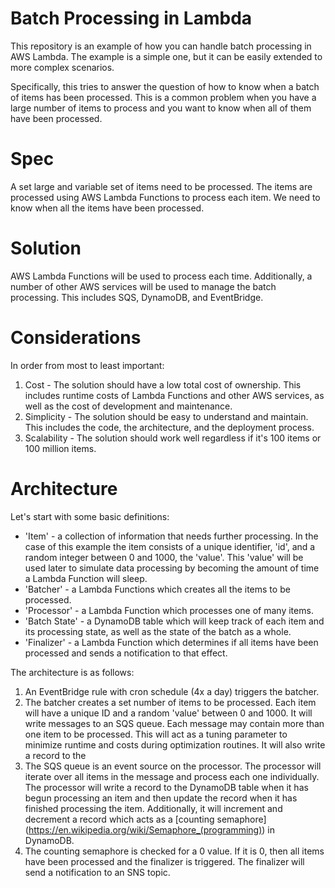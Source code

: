# Batch Processing in Lambda

This repository is an example of how you can handle batch processing in AWS Lambda. The example is a simple one, but it can be easily extended to more complex scenarios.

Specifically, this tries to answer the question of how to know when a batch of items has been processed. This is a common problem when you have a large number of items to process and you want to know when all of them have been processed. 

# Spec

A set large and variable set of items need to be processed. The items are processed using AWS Lambda Functions to process each item. We need to know when all the items have been processed.

# Solution

AWS Lambda Functions will be used to process each time. Additionally, a number of other AWS services will be used to manage the batch processing. This includes SQS, DynamoDB, and EventBridge.

# Considerations

In order from most to least important:

1. Cost - The solution should have a low total cost of ownership. This includes runtime costs of Lambda Functions and other AWS services, as well as the cost of development and maintenance.
2. Simplicity - The solution should be easy to understand and maintain. This includes the code, the architecture, and the deployment process.
3. Scalability - The solution should work well regardless if it's 100 items or 100 million items.

# Architecture

Let's start with some basic definitions:

* 'Item' - a collection of information that needs further processing. In the case of this example the item consists of a unique identifier, 'id', and a random integer between 0 and 1000, the 'value'. This 'value' will be used later to simulate data processing by becoming the amount of time a Lambda Function will sleep.
* 'Batcher' - a Lambda Functions which creates all the items to be processed.
* 'Processor' - a Lambda Function which processes one of many items.
* 'Batch State' - a DynamoDB table which will keep track of each item and its processing state, as well as the state of the batch as a whole.
* 'Finalizer' - a Lambda Function which determines if all items have been processed and sends a notification to that effect.

The architecture is as follows:

1. An EventBridge rule with cron schedule (4x a day) triggers the batcher.
2. The batcher creates a set number of items to be processed. Each item will have a unique ID and a random 'value' between 0 and 1000. It will write messages to an SQS queue. Each message may contain more than one item to be processed. This will act as a tuning parameter to minimize runtime and costs during optimization routines. It will also write a record to the 
3. The SQS queue is an event source on the processor. The processor will iterate over all items in the message and process each one individually. The processor will write a record to the DynamoDB table when it has begun processing an item and then update the record when it has finished processing the item. Additionally, it will increment and decrement a record which acts as a [counting semaphore] (https://en.wikipedia.org/wiki/Semaphore_(programming)) in DynamoDB.
4. The counting semaphore is checked for a 0 value. If it is 0, then all items have been processed and the finalizer is triggered. The finalizer will send a notification to an SNS topic.

